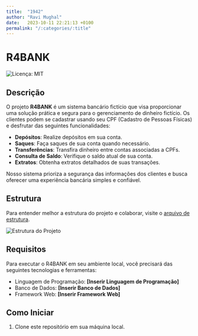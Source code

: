 ```yaml
---
title:  "1942"
author: "Ravi Mughal"
date:   2023-10-11 22:21:13 +0100
permalink: "/:categories/:title"
---
```


# R4BANK

![Licença: MIT](https://img.shields.io/static/v1?label=license&message=MIT&color=green&style=flat-square)

## Descrição

O projeto **R4BANK** é um sistema bancário fictício que visa proporcionar uma solução prática e segura para o gerenciamento de dinheiro fictício. Os clientes podem se cadastrar usando seu CPF (Cadastro de Pessoas Físicas) e desfrutar das seguintes funcionalidades:

- **Depósitos**: Realize depósitos em sua conta.
- **Saques**: Faça saques de sua conta quando necessário.
- **Transferências**: Transfira dinheiro entre contas associadas a CPFs.
- **Consulta de Saldo**: Verifique o saldo atual de sua conta.
- **Extratos**: Obtenha extratos detalhados de suas transações.

Nosso sistema prioriza a segurança das informações dos clientes e busca oferecer uma experiência bancária simples e confiável.

## Estrutura

Para entender melhor a estrutura do projeto e colaborar, visite o [arquivo de estrutura](./STRUCTURE.md).

![Estrutura do Projeto](https://cdn.discordapp.com/attachments/604498055969898497/1158486099866427575/Mind_Maps.jpg?ex=651c6bc1&is=651b1a41&hm=37ac4f85eb0d3235275fb8f45b67cef71f73ed51472a87be5e47652c1f505717&)

## Requisitos

Para executar o R4BANK em seu ambiente local, você precisará das seguintes tecnologias e ferramentas:

- Linguagem de Programação: **[Inserir Linguagem de Programação]**
- Banco de Dados: **[Inserir Banco de Dados]**
- Framework Web: **[Inserir Framework Web]**

## Como Iniciar

1. Clone este repositório em sua máquina local.

